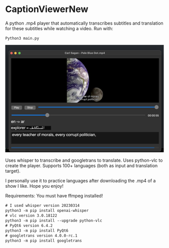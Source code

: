 # CaptionViewerNew

A python .mp4 player that automatically transcribes subtitles and translation for these subtitles while watching a video.
Run with:
```
Python3 main.py
```
![alt text](./showcase.png)

Uses whisper to transcribe and googletrans to translate. Uses python-vlc to create the player. Supports 100+ languages (both as input and translation target).

I personally use it to practice languages after downloading the .mp4 of a show I like. Hope you enjoy!

Requirements:
You must have ffmpeg installed!
```
# I used whisper version 20230314
python3 -m pip install openai-whisper
# vlc version 3.0.18122
python3 -m pip install --upgrade python-vlc
# PyQt6 version 6.4.2
python3 -m pip install PyQt6
# googletrans version 4.0.0-rc.1
python3 -m pip install googletrans
```
